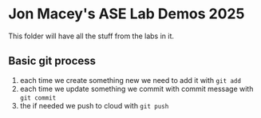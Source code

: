 # Jon Macey's ASE Lab Demos 2025

This folder will have all the stuff from the labs in it.

## Basic git process

1. each time we create something new we need to add it with ```git add```
2. each time we update something we commit with commit message with ```git commit```
3. the if needed we push to cloud with ```git push```

